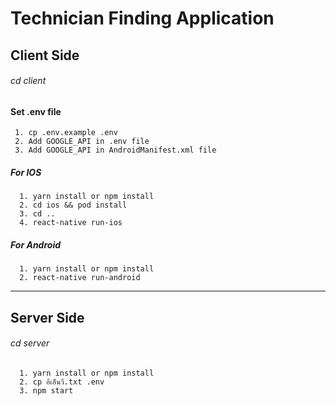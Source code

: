 # Technician Finding Application
## Client Side
###### cd client
#### Set .env file
 ```
  1. cp .env.example .env
  2. Add GOOGLE_API in .env file
  3. Add GOOGLE_API in AndroidManifest.xml file
```
##### For IOS
```
  1. yarn install or npm install
  2. cd ios && pod install
  3. cd ..
  4. react-native run-ios
```
##### For Android
```
  1. yarn install or npm install
  2. react-native run-android
```

---

## Server Side
###### cd server
```
  1. yarn install or npm install 
  2. cp อีเอ็นวี.txt .env
  3. npm start
```

